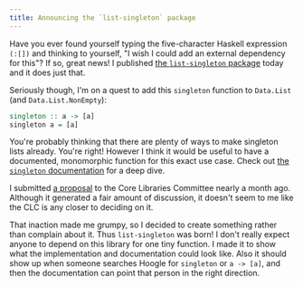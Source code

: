 ```yaml
---
title: Announcing the `list-singleton` package
---
```


Have you ever found yourself typing the five-character Haskell expression
`(:[])` and thinking to yourself, "I wish I could add an external dependency
for this"? If so, great news! I published [the `list-singleton` package][1]
today and it does just that.

Seriously though, I'm on a quest to add this `singleton` function to
`Data.List` (and `Data.List.NonEmpty`):

``` haskell
singleton :: a -> [a]
singleton a = [a]
```

You're probably thinking that there are plenty of ways to make singleton lists
already. You're right! However I think it would be useful to have a documented,
monomorphic function for this exact use case. Check out [the `singleton`
documentation][2] for a deep dive.

I submitted [a proposal][3] to the Core Libraries Committee nearly a month ago.
Although it generated a fair amount of discussion, it doesn't seem to me like
the CLC is any closer to deciding on it.

That inaction made me grumpy, so I decided to create something rather than
complain about it. Thus `list-singleton` was born! I don't really expect anyone
to depend on this library for one tiny function. I made it to show what the
implementation and documentation could look like. Also it should show up when
someone searches Hoogle for `singleton` or `a -> [a]`, and then the
documentation can point that person in the right direction.

[1]: https://hackage.haskell.org/package/list-singleton
[2]: https://hackage.haskell.org/package/list-singleton-1.0.0.0/docs/Data-List-Singleton.html#v:singleton
[3]: https://mail.haskell.org/pipermail/libraries/2019-August/029801.html

